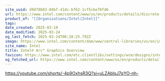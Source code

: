 ```yaml
---
site_uuid: d9d78683-04bf-41dc-bf62-1cf5cbe78fd6
url: https://www.intel.com/content/www/us/en/products/details/discrete-gpus/arc.html
product_of: "[[Organizations/Intel|Intel]]"
tags: 
date_created: 2025-03-19
date_modified: 2025-03-24
og_last_fetch: 2025-03-24T06:28:25.792Z
image: https://www.intel.com/content/dam/www/central-libraries/us/en/images/2024-08/arc-badge-with-gaming-vortex-16x9.png
site_name: Intel
title: Intel® Arc™ Graphics Overview
favicon: https://www.intel.com/etc.clientlibs/settings/wcm/designs/intel/default/resources/favicon-32x32.png
og_fetched_url: https://www.intel.com/content/www/us/en/products/details/discrete-gpus/arc.html
---
```

https://youtube.com/shorts/-4p9OxhsR3Q?si=uLZAblsJ7qYO-nh-